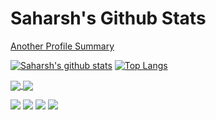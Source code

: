 # Saharsh's Github Stats

[Another Profile Summary](https://profile-summary-for-github.com/user/saharsh)

[![Saharsh's github stats](https://github-readme-stats.vercel.app/api?username=saharsh&show_icons=true$count_private=true&hide_rank=true)](https://github-readme-stats.vercel.app/api?username=saharsh&show_icons=true$count_private=true&hide_rank=true)
[![Top Langs](https://github-readme-stats.vercel.app/api/top-langs/?username=saharsh&layout=compact)](https://github-readme-stats.vercel.app/api/top-langs/?username=saharsh&layout=compact)

<a href="https://github-readme-stats.vercel.app/api?username=saharsh&show_icons=true$count_private=true&hide_rank=true">
  <img align="center" src="https://github-readme-stats.vercel.app/api?username=saharsh&show_icons=true$count_private=true&hide_rank=true" />
</a>
<a href="https://github-readme-stats.vercel.app/api/top-langs/?username=saharsh&layout=compact">
  <img align="center" src="https://github-readme-stats.vercel.app/api/top-langs/?username=saharsh&layout=compact" />
</a>

![](https://raw.githubusercontent.com/saharsh/personal-stats/master/profile-summary-card-output/default/0-profile-details.svg)
![](https://raw.githubusercontent.com/saharsh/personal-stats/master/profile-summary-card-output/default/1-repos-per-language.svg)
![](https://raw.githubusercontent.com/saharsh/personal-stats/master/profile-summary-card-output/default/2-most-commit-language.svg)
![](https://raw.githubusercontent.com/saharsh/personal-stats/master/profile-summary-card-output/default/3-stats.svg)

